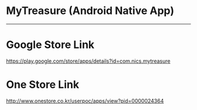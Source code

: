 # MyTreasure (Android Native App)

---------------------------------------------------------------

# Google Store Link
https://play.google.com/store/apps/details?id=com.nics.mytreasure

# One Store Link
http://www.onestore.co.kr/userpoc/apps/view?pid=0000024364
